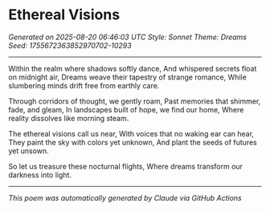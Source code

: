 # Ethereal Visions

*Generated on 2025-08-20 06:46:03 UTC*
*Style: Sonnet*
*Theme: Dreams*
*Seed: 1755672363852970702-10293*

---

Within the realm where shadows softly dance,
And whispered secrets float on midnight air,
Dreams weave their tapestry of strange romance,
While slumbering minds drift free from earthly care.

Through corridors of thought, we gently roam,
Past memories that shimmer, fade, and gleam,
In landscapes built of hope, we find our home,
Where reality dissolves like morning steam.

The ethereal visions call us near,
With voices that no waking ear can hear,
They paint the sky with colors yet unknown,
And plant the seeds of futures yet unsown.

So let us treasure these nocturnal flights,
Where dreams transform our darkness into light.

---

*This poem was automatically generated by Claude via GitHub Actions*